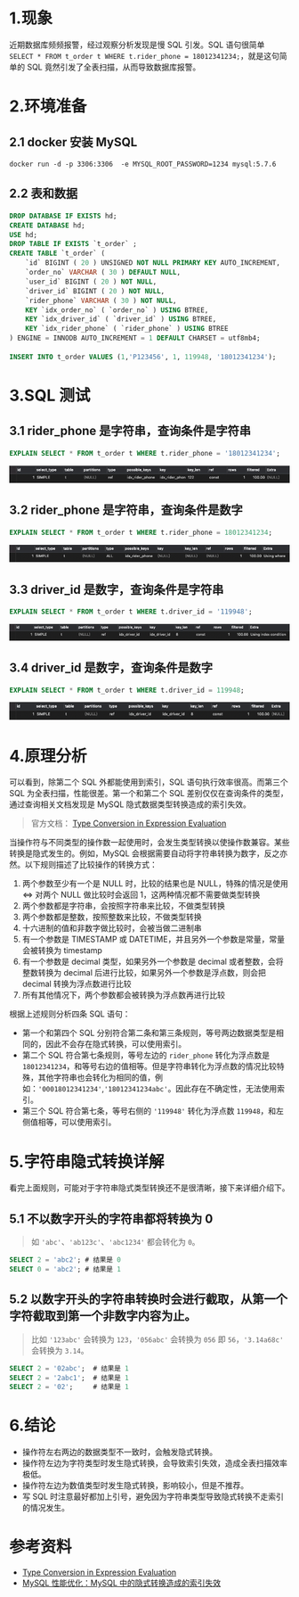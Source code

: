 # 1.现象
近期数据库频频报警，经过观察分析发现是慢 SQL 引发。SQL 语句很简单 `SELECT * FROM t_order t WHERE t.rider_phone = 18012341234;`，就是这句简单的 SQL 竟然引发了全表扫描，从而导致数据库报警。

# 2.环境准备
## 2.1 docker 安装 MySQL
```shell
docker run -d -p 3306:3306  -e MYSQL_ROOT_PASSWORD=1234 mysql:5.7.6
```

## 2.2 表和数据
```sql
DROP DATABASE IF EXISTS hd;
CREATE DATABASE hd;
USE hd;
DROP TABLE IF EXISTS `t_order` ;
CREATE TABLE `t_order` (
	`id` BIGINT ( 20 ) UNSIGNED NOT NULL PRIMARY KEY AUTO_INCREMENT,
	`order_no` VARCHAR ( 30 ) DEFAULT NULL,
	`user_id` BIGINT ( 20 ) NOT NULL,
	`driver_id` BIGINT ( 20 ) NOT NULL,
	`rider_phone` VARCHAR ( 30 ) NOT NULL,
	KEY `idx_order_no` ( `order_no` ) USING BTREE,
	KEY `idx_driver_id` ( `driver_id` ) USING BTREE,
	KEY `idx_rider_phone` ( `rider_phone` ) USING BTREE 
) ENGINE = INNODB AUTO_INCREMENT = 1 DEFAULT CHARSET = utf8mb4;

INSERT INTO t_order VALUES (1,'P123456', 1, 119948, '18012341234');
```

# 3.SQL 测试
## 3.1 rider_phone 是字符串，查询条件是字符串
```sql
EXPLAIN SELECT * FROM t_order t WHERE t.rider_phone = '18012341234';
```
![](https://raw.githubusercontent.com/lujiahao0708/PicRepo/master/blogPic/MySQL/MySQL%E6%89%A9%E5%B1%95/%E7%B4%A2%E5%BC%95/1.png)
	
## 3.2 rider_phone 是字符串，查询条件是数字
```sql
EXPLAIN SELECT * FROM t_order t WHERE t.rider_phone = 18012341234;
```
![](https://raw.githubusercontent.com/lujiahao0708/PicRepo/master/blogPic/MySQL/MySQL%E6%89%A9%E5%B1%95/%E7%B4%A2%E5%BC%95/2.png)

## 3.3 driver_id 是数字，查询条件是字符串
```sql
EXPLAIN SELECT * FROM t_order t WHERE t.driver_id = '119948';
```
![](https://raw.githubusercontent.com/lujiahao0708/PicRepo/master/blogPic/MySQL/MySQL%E6%89%A9%E5%B1%95/%E7%B4%A2%E5%BC%95/3.png)

## 3.4 driver_id 是数字，查询条件是数字
```sql
EXPLAIN SELECT * FROM t_order t WHERE t.driver_id = 119948;
```
![](https://raw.githubusercontent.com/lujiahao0708/PicRepo/master/blogPic/MySQL/MySQL%E6%89%A9%E5%B1%95/%E7%B4%A2%E5%BC%95/4.png)


# 4.原理分析
可以看到，除第二个 SQL 外都能使用到索引，SQL 语句执行效率很高。而第三个 SQL 为全表扫描，性能很差。第一个和第二个 SQL 差别仅仅在查询条件的类型，通过查询相关文档发现是 MySQL 隐式数据类型转换造成的索引失效。

> 官方文档： [Type Conversion in Expression Evaluation](https://dev.mysql.com/doc/refman/5.7/en/type-conversion.html?spm=5176.100239.blogcont47339.5.1FTben)

当操作符与不同类型的操作数一起使用时，会发生类型转换以使操作数兼容。某些转换是隐式发生的。例如，MySQL 会根据需要自动将字符串转换为数字，反之亦然。以下规则描述了比较操作的转换方式：
1. 两个参数至少有一个是 NULL 时，比较的结果也是 NULL，特殊的情况是使用 <=> 对两个 NULL 做比较时会返回 1，这两种情况都不需要做类型转换
2. 两个参数都是字符串，会按照字符串来比较，不做类型转换
3. 两个参数都是整数，按照整数来比较，不做类型转换
4. 十六进制的值和非数字做比较时，会被当做二进制串
5. 有一个参数是 TIMESTAMP 或 DATETIME，并且另外一个参数是常量，常量会被转换为 timestamp
6. 有一个参数是 decimal 类型，如果另外一个参数是 decimal 或者整数，会将整数转换为 decimal 后进行比较，如果另外一个参数是浮点数，则会把 decimal 转换为浮点数进行比较
7. 所有其他情况下，两个参数都会被转换为浮点数再进行比较

根据上述规则分析四条 SQL 语句：
- 第一个和第四个 SQL 分别符合第二条和第三条规则，等号两边数据类型是相同的，因此不会存在隐式转换，可以使用索引。
- 第二个 SQL 符合第七条规则，等号左边的 `rider_phone` 转化为浮点数是 `18012341234`，和等号右边的值相等。但是字符串转化为浮点数的情况比较特殊，其他字符串也会转化为相同的值，例如：`'00018012341234'`,`'18012341234abc'`。因此存在不确定性，无法使用索引。
- 第三个 SQL 符合第七条，等号右侧的 `'119948'` 转化为浮点数 `119948`，和左侧值相等，可以使用索引。

# 5.字符串隐式转换详解
看完上面规则，可能对于字符串隐式类型转换还不是很清晰，接下来详细介绍下。
## 5.1 不以数字开头的字符串都将转换为 0
> 如 `'abc'`、`'ab123c'`、`'abc1234'` 都会转化为 `0`。
```sql
SELECT 2 = 'abc2'; # 结果是 0
SELECT 0 = 'abc2'; # 结果是 1
```

## 5.2 以数字开头的字符串转换时会进行截取，从第一个字符截取到第一个非数字内容为止。
> 比如 `'123abc'` 会转换为 `123`，`'056abc'` 会转换为 `056` 即 `56`，`'3.14a68c'` 会转换为 `3.14`。
```sql
SELECT 2 = '02abc';  # 结果是 1
SELECT 2 = '2abc1';  # 结果是 1
SELECT 2 = '02';  	 # 结果是 1
```

# 6.结论
- 操作符左右两边的数据类型不一致时，会触发隐式转换。
- 操作符左边为字符类型时发生隐式转换，会导致索引失效，造成全表扫描效率极低。
- 操作符左边为数值类型时发生隐式转换，影响较小，但是不推荐。
- 写 SQL 时注意最好都加上引号，避免因为字符串类型导致隐式转换不走索引的情况发生。

# 参考资料
- [Type Conversion in Expression Evaluation](https://dev.mysql.com/doc/refman/5.7/en/type-conversion.html?spm=5176.100239.blogcont47339.5.1FTben)
- [MySQL 性能优化：MySQL 中的隐式转换造成的索引失效](https://blog.csdn.net/xingduan5153/article/details/103852832)

